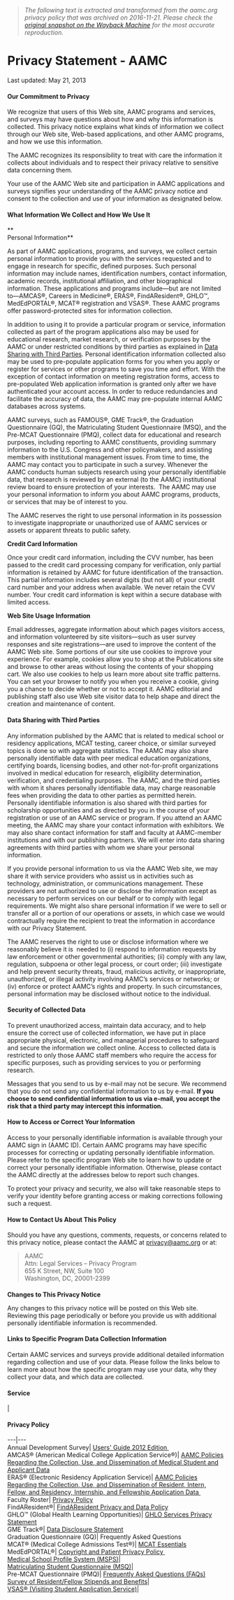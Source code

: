> *The following text is extracted and transformed from the aamc.org privacy policy that was archived on 2016-11-21. Please check the [original snapshot on the Wayback Machine](https://web.archive.org/web/20161121062302id_/https%3A//www.aamc.org/44866/privacy.html) for the most accurate reproduction.*

# Privacy Statement - AAMC

Last updated: May 21, 2013 

#### **Our Commitment to Privacy**

We recognize that users of this Web site, AAMC programs and services, and surveys may have questions about how and why this information is collected. This privacy notice explains what kinds of information we collect through our Web site, Web-based applications, and other AAMC programs, and how we use this information.

The AAMC recognizes its responsibility to treat with care the information it collects about individuals and to respect their privacy relative to sensitive data concerning them.

Your use of the AAMC Web site and participation in AAMC applications and surveys signifies your understanding of the AAMC privacy notice and consent to the collection and use of your information as designated below. 

#### **What Information We Collect and How We Use It**

**  
Personal Information**

As part of AAMC applications, programs, and surveys, we collect certain personal information to provide you with the services requested and to engage in research for specific, defined purposes. Such personal information may include names, identification numbers, contact information, academic records, institutional affiliation, and other biographical information. These applications and programs include—but are not limited to—AMCAS®, Careers in Medicine®, ERAS®, FindAResident®, GHLO™, MedEdPORTAL®, MCAT® registration and VSAS®. These AAMC programs offer password-protected sites for information collection.

In addition to using it to provide a particular program or service, information collected as part of the program applications also may be used for educational research, market research, or verification purposes by the AAMC or under restricted conditions by third parties as explained in [Data Sharing with Third Parties](https://www.aamc.org/44866/privacy.html). Personal identification information collected also may be used to pre-populate application forms for you when you apply or register for services or other programs to save you time and effort. With the exception of contact information on meeting registration forms, access to pre-populated Web application information is granted only after we have authenticated your account access. In order to reduce redundancies and facilitate the accuracy of data, the AAMC may pre-populate internal AAMC databases across systems.

AAMC surveys, such as FAMOUS®, GME Track®, the Graduation Questionnaire (GQ), the Matriculating Student Questionnaire (MSQ), and the Pre-MCAT Questionnaire (PMQ), collect data for educational and research purposes, including reporting to AAMC constituents, providing summary information to the U.S. Congress and other policymakers, and assisting members with institutional management issues. From time to time, the AAMC may contact you to participate in such a survey. Whenever the AAMC conducts human subjects research using your personally identifiable data, that research is reviewed by an external (to the AAMC) institutional review board to ensure protection of your interests.  The AAMC may use your personal information to inform you about AAMC programs, products, or services that may be of interest to you.

The AAMC reserves the right to use personal information in its possession to investigate inappropriate or unauthorized use of AAMC services or assets or apparent threats to public safety.

 **Credit Card Information**

Once your credit card information, including the CVV number, has been passed to the credit card processing company for verification, only partial information is retained by AAMC for future identification of the transaction. This partial information includes several digits (but not all) of your credit card number and your address when available. We never retain the CVV number. Your credit card information is kept within a secure database with limited access.

 **Web Site Usage Information**

Email addresses, aggregate information about which pages visitors access, and information volunteered by site visitors—such as user survey responses and site registrations—are used to improve the content of the AAMC Web site. Some portions of our site use cookies to improve your experience. For example, cookies allow you to shop at the Publications site and browse to other areas without losing the contents of your shopping cart. We also use cookies to help us learn more about site traffic patterns. You can set your browser to notify you when you receive a cookie, giving you a chance to decide whether or not to accept it. AAMC editorial and publishing staff also use Web site visitor data to help shape and direct the creation and maintenance of content.

#### Data Sharing with Third Parties 

  
Any information published by the AAMC that is related to medical school or residency applications, MCAT testing, career choice, or similar surveyed topics is done so with aggregate statistics. The AAMC may also share personally identifiable data with peer medical education organizations, certifying boards, licensing bodies, and other not-for-profit organizations involved in medical education for research, eligibility determination, verification, and credentialing purposes.  The AAMC, and the third parties with whom it shares personally identifiable data, may charge reasonable fees when providing the data to other parties as permitted herein. Personally identifiable information is also shared with third parties for scholarship opportunities and as directed by you in the course of your registration or use of an AAMC service or program. If you attend an AAMC meeting, the AAMC may share your contact information with exhibitors. We may also share contact information for staff and faculty at AAMC-member institutions and with our publishing partners. We will enter into data sharing agreements with third parties with whom we share your personal information. 

If you provide personal information to us via the AAMC Web site, we may share it with service providers who assist us in activities such as technology, administration, or communications management. These providers are not authorized to use or disclose the information except as necessary to perform services on our behalf or to comply with legal requirements. We might also share personal information if we were to sell or transfer all or a portion of our operations or assets, in which case we would contractually require the recipient to treat the information in accordance with our Privacy Statement.

The AAMC reserves the right to use or disclose information where we reasonably believe it is  needed to (i) respond to information requests by law enforcement or other governmental authorities; (ii) comply with any law, regulation, subpoena or other legal process, or court order; (iii) investigate and help prevent security threats, fraud, malicious activity, or inappropriate, unauthorized, or illegal activity involving AAMC’s services or networks; or (iv) enforce or protect AAMC’s rights and property. In such circumstances, personal information may be disclosed without notice to the individual.

####  **Security of Collected Data**

  
To prevent unauthorized access, maintain data accuracy, and to help ensure the correct use of collected information, we have put in place appropriate physical, electronic, and managerial procedures to safeguard and secure the information we collect online. Access to collected data is restricted to only those AAMC staff members who require the access for specific purposes, such as providing services to you or performing research.

Messages that you send to us by e-mail may not be secure. We recommend that you do not send any confidential information to us by e-mail. **If you choose to send confidential information to us via e-mail, you accept the risk that a third party may intercept this information.**

####  **How to Access or Correct Your Information**

  
Access to your personally identifiable information is available through your AAMC sign in (AAMC ID). Certain AAMC programs may have specific processes for correcting or updating personally identifiable information. Please refer to the specific program Web site to learn how to update or correct your personally identifiable information. Otherwise, please contact the AAMC directly at the addresses below to report such changes.

To protect your privacy and security, we also will take reasonable steps to verify your identity before granting access or making corrections following such a request.

####  **How to Contact Us About This Policy**

  
Should you have any questions, comments, requests, or concerns related to this privacy notice, please contact the AAMC at [privacy@aamc.org](mailto:privacy@aamc.org) or at:

> AAMC  
> Attn: Legal Services – Privacy Program  
> 655 K Street, NW, Suite 100  
> Washington, DC, 20001-2399

#### 

 **Changes to This Privacy Notice**

  
Any changes to this privacy notice will be posted on this Web site. Reviewing this page periodically or before you provide us with additional personally identifiable information is recommended.

####  **Links to Specific Program Data Collection Information**

Certain AAMC services and surveys provide additional detailed information regarding collection and use of your data. Please follow the links below to learn more about how the specific program may use your data, why they collect your data, and which data are collected.

#### Service 

| 

#### Privacy Policy   
  
---|---  
Annual Development Survey| [Users' Guide 2012 Edition ](https://www.aamc.org/download/321632/data/2012usersguide.pdf)  
AMCAS® (American Medical College Application Service®)| [AAMC Policies Regarding the Collection, Use, and Dissemination of Medical Student and Applicant Data](https://students-residents.aamc.org/applying-medical-school/article/aamc-policies-collection-use-dissemination-medical/)  
ERAS® (Electronic Residency Application Service)| [AAMC Policies Regarding the Collection, Use, and Dissemination of Resident, Intern, Fellow, and Residency, Internship, and Fellowship Application Data ](https://www.aamc.org/download/139278/data/datapolicy.pdf)  
Faculty Roster| [Privacy Policy](https://www.aamc.org/data/facultyroster/privacy_policy/)  
FindAResident®| [FindAResident Privacy and Data Policy ](https://students-residents.aamc.org/training-residency-fellowship/article/findaresident-policies/)  
GHLO™ (Global Health Learning Opportunities)| [GHLO Services Privacy Statement](https://www.aamc.org/services/ghlo/policies/)  
GME Track®| [Data Disclosure Statement](https://www.aamc.org/services/gmetrack/collection/disclosure/)  
Graduation Questionnaire (GQ)| Frequently Asked Questions  
MCAT® (Medical College Admissions Test®)| [MCAT Essentials](https://aamc-orange.global.ssl.fastly.net/production/media/filer_public/b9/c3/b9c382ef-5746-4da1-9265-ae570bb655e1/mcat_essentials_2016_-_final2.pdf)  
MedEdPORTAL®| [ Copyright and Patient Privacy Policy ](https://www.aamc.org/external/69416?url=https://www.mededportal.org/submit/policies/)  
[Medical School Profile System (MSPS)](https://www.aamc.org/data/msps/)|   
[Matriculating Student Questionnaire (MSQ)](https://www.aamc.org/data/msq/)|   
Pre-MCAT Questionnaire (PMQ)| [Frequently Asked Questions (FAQs)](https://www.aamc.org/data/pmq/faq/)  
[Survey of Resident/Fellow Stipends and Benefits](https://www.aamc.org/data/stipend/)|   
[VSAS® (Visiting Student Application Service)](https://students-residents.aamc.org/attending-medical-school/electives-and-make-courses/applying-away-electives-vsas/)| 
